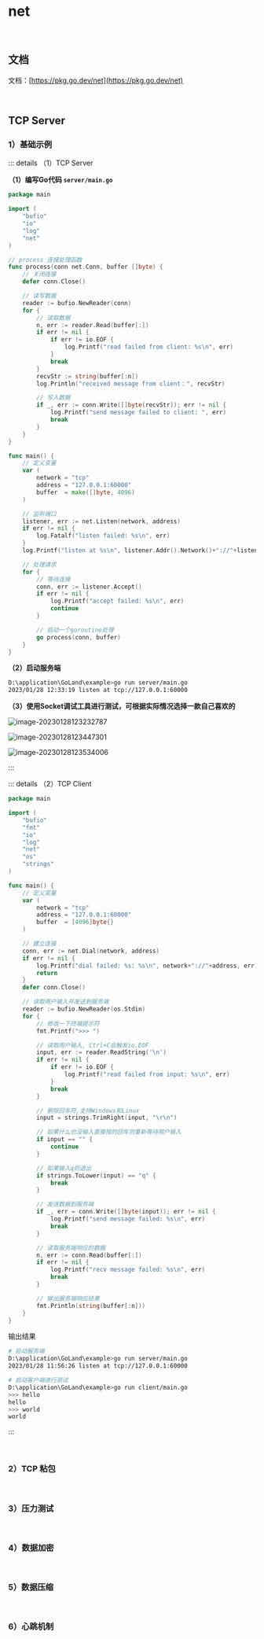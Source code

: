 # net

<br />

## 文档

文档：[https://pkg.go.dev/net](https://pkg.go.dev/net)

<br />

## TCP Server

### 1）基础示例

::: details （1）TCP Server

**（1）编写Go代码 `server/main.go`**

```go
package main

import (
	"bufio"
	"io"
	"log"
	"net"
)

// process 连接处理函数
func process(conn net.Conn, buffer []byte) {
	// 关闭连接
	defer conn.Close()

	// 读写数据
	reader := bufio.NewReader(conn)
	for {
		// 读取数据
		n, err := reader.Read(buffer[:])
		if err != nil {
			if err != io.EOF {
				log.Printf("read failed from client: %s\n", err)
			}
			break
		}
		recvStr := string(buffer[:n])
		log.Println("received message from client：", recvStr)

		// 写入数据
		if _, err := conn.Write([]byte(recvStr)); err != nil {
			log.Printf("send message failed to client: ", err)
			break
		}
	}
}

func main() {
	// 定义变量
	var (
		network = "tcp"
		address = "127.0.0.1:60000"
		buffer  = make([]byte, 4096)
	)

	// 监听端口
	listener, err := net.Listen(network, address)
	if err != nil {
		log.Fatalf("listen failed: %s\n", err)
	}
	log.Printf("listen at %s\n", listener.Addr().Network()+"://"+listener.Addr().String())

	// 处理请求
	for {
		// 等待连接
		conn, err := listener.Accept()
		if err != nil {
			log.Printf("accept failed: %s\n", err)
			continue
		}

		// 启动一个goroutine处理
		go process(conn, buffer)
	}
}
```

**（2）启动服务端**

```bash
D:\application\GoLand\example>go run server/main.go
2023/01/28 12:33:19 listen at tcp://127.0.0.1:60000
```

**（3）使用Socket调试工具进行测试，可根据实际情况选择一款自己喜欢的**

![image-20230128123232787](https://tuchuang-1257805459.cos.accelerate.myqcloud.com//image-20230128123232787.png)

![image-20230128123447301](https://tuchuang-1257805459.cos.accelerate.myqcloud.com//image-20230128123447301.png)

![image-20230128123534006](https://tuchuang-1257805459.cos.accelerate.myqcloud.com//image-20230128123534006.png)

:::

::: details （2）TCP Client

```go
package main

import (
	"bufio"
	"fmt"
	"io"
	"log"
	"net"
	"os"
	"strings"
)

func main() {
	// 定义变量
	var (
		network = "tcp"
		address = "127.0.0.1:60000"
		buffer  = [4096]byte{}
	)

	// 建立连接
	conn, err := net.Dial(network, address)
	if err != nil {
		log.Printf("dial failed: %s: %s\n", network+"://"+address, err)
		return
	}
	defer conn.Close()

	// 读取用户输入并发送到服务端
	reader := bufio.NewReader(os.Stdin)
	for {
		// 修改一下终端提示符
		fmt.Printf(">>> ")

		// 读取用户输入, Ctrl+C会触发io.EOF
		input, err := reader.ReadString('\n')
		if err != nil {
			if err != io.EOF {
				log.Printf("read failed from input: %s\n", err)
			}
			break
		}

		// 删除回车符,支持Windows和Linux
		input = strings.TrimRight(input, "\r\n")

		// 如果什么也没输入直接按的回车则重新等待用户输入
		if input == "" {
			continue
		}

		// 如果输入q则退出
		if strings.ToLower(input) == "q" {
			break
		}

		// 发送数据到服务端
		if _, err = conn.Write([]byte(input)); err != nil {
			log.Printf("send message failed: %s\n", err)
			break
		}

		// 读取服务端响应的数据
		n, err := conn.Read(buffer[:])
		if err != nil {
			log.Printf("recv message failed: %s\n", err)
			break
		}

		// 输出服务端响应结果
		fmt.Println(string(buffer[:n]))
	}
}
```

输出结果

```bash
# 启动服务端
D:\application\GoLand\example>go run server/main.go
2023/01/28 11:56:26 listen at tcp://127.0.0.1:60000

# 启动客户端进行测试
D:\application\GoLand\example>go run client/main.go
>>> hello
hello
>>> world
world
```

:::

<br />

### 2）TCP 粘包



<br />

### 3）压力测试

<br />

### 4）数据加密

<br />

### 5）数据压缩

<br />

### 6）心跳机制

<br />